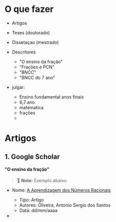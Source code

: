 # O que fazer

- Artigos
- Teses (doutorado)
- Dissetaçao (mestrado)
- Descritores

  - "O ensino da fração"
  - "Frações e PCN"
  - "BNCC"
  - "BNCC do 7 ano"

- julgar:
  - Ensino fundamental anos finais
  - 6,7 ano
  - matematica
  - frações
  -

# Artigos

## 1. Google Scholar

#### "O ensino da fração"

> :memo: **Note:** Exemplo abaixo.

- Nome: [A Aprendizagem dos Números Racionais](https://revistas.rcaap.pt/index.php/quadrante/article/download/22785/16851)

  - Tipo: Artigo
  - Autores: Oliveira, Antonio Sergio dos Santos
  - Data: dd/mm/aaaa

-

